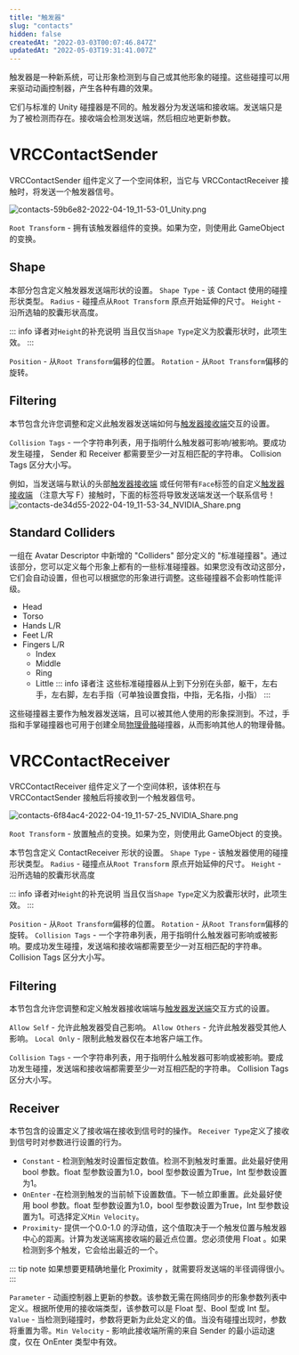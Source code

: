 ```yaml
---
title: "触发器"
slug: "contacts"
hidden: false
createdAt: "2022-03-03T00:07:46.847Z"
updatedAt: "2022-05-03T19:31:41.007Z"
---
```


触发器是一种新系统，可让形象检测到与自己或其他形象的碰撞。这些碰撞可以用来驱动动画控制器，产生各种有趣的效果。

它们与标准的 Unity 碰撞器是不同的。触发器分为发送端和接收端。发送端只是为了被检测而存在。接收端会检测发送端，然后相应地更新参数。

# VRCContactSender
 VRCContactSender 组件定义了一个空间体积，当它与 VRCContactReceiver 接触时，将发送一个触发器信号。
 
![contacts-59b6e82-2022-04-19_11-53-01_Unity.png](/creators.vrchat.com/images/avatars/contacts-59b6e82-2022-04-19_11-53-01_Unity.png)

`Root Transform` - 拥有该触发器组件的变换。如果为空，则使用此 GameObject 的变换。

## Shape
本部分包含定义触发器发送端形状的设置。
`Shape Type` - 该 Contact 使用的碰撞形状类型。
`Radius` - 碰撞点从`Root Transform` 原点开始延伸的尺寸。
`Height` - 沿所选轴的胶囊形状高度。

::: info 译者对`Height`的补充说明
当且仅当`Shape Type`定义为胶囊形状时，此项生效。
:::

`Position` - 从`Root Transform`偏移的位置。
`Rotation` - 从`Root Transform`偏移的旋转。

## Filtering
本节包含允许您调整和定义此触发器发送端如何与[触发器接收端](/creators.vrchat.com/avatars/avatar-dynamics/contacts#VRCContactReceiver)交互的设置。

`Collision Tags` - 一个字符串列表，用于指明什么触发器可影响/被影响。要成功发生碰撞， Sender 和 Receiver 都需要至少一对互相匹配的字符串。 Collision Tags 区分大小写。

例如，当发送端与默认的头部[触发器接收端](/creators.vrchat.com/avatars/avatar-dynamics/contacts#VRCContactReceiver) 或任何带有` Face `标签的自定义[触发器接收端](/creators.vrchat.com/avatars/avatar-dynamics/contacts#VRCContactReceiver) （注意大写 F）接触时，下面的标签将导致发送端发送一个联系信号！
![contacts-de34d55-2022-04-19_11-53-34_NVIDIA_Share.png](/creators.vrchat.com/images/avatars/contacts-de34d55-2022-04-19_11-53-34_NVIDIA_Share.png)

## Standard Colliders
一组在 Avatar Descriptor 中新增的  "Colliders" 部分定义的 "标准碰撞器"。通过该部分，您可以定义每个形象上都有的一些标准碰撞器。如果您没有改动这部分，它们会自动设置，但也可以根据您的形象进行调整。这些碰撞器不会影响性能评级。

- Head
- Torso
- Hands L/R
- Feet L/R
- Fingers L/R
  - Index
  - Middle
  - Ring
  - Little
  ::: info 译者注
  这些标准碰撞器从上到下分别在头部，躯干，左右手，左右脚，左右手指（可单独设置食指，中指，无名指，小指）
  :::

这些碰撞器主要作为触发器发送端，且可以被其他人使用的形象探测到。不过，手指和手掌碰撞器也可用于创建全局[物理骨骼](/creators.vrchat.com/avatars/avatar-dynamics/physbone)碰撞器，从而影响其他人的物理骨骼。

# VRCContactReceiver
VRCContactReceiver 组件定义了一个空间体积，该体积在与  VRCContactSender 接触后将接收到一个触发器信号。

![contacts-6f84ac4-2022-04-19_11-57-25_NVIDIA_Share.png](/creators.vrchat.com/images/avatars/contacts-6f84ac4-2022-04-19_11-57-25_NVIDIA_Share.png)

`Root Transform` - 放置触点的变换。如果为空，则使用此 GameObject 的变换。

本节包含定义 ContactReceiver 形状的设置。
`Shape Type` - 该触发器使用的碰撞形状类型。
`Radius` - 碰撞点从`Root Transform` 原点开始延伸的尺寸。
`Height` - 沿所选轴的胶囊形状高度

::: info 译者对`Height`的补充说明
当且仅当`Shape Type`定义为胶囊形状时，此项生效。
:::

`Position` - 从`Root Transform`偏移的位置。
`Rotation` - 从`Root Transform`偏移的旋转。
`Collision Tags` - 一个字符串列表，用于指明什么触发器可影响或被影响。要成功发生碰撞，发送端和接收端都需要至少一对互相匹配的字符串。 Collision Tags 区分大小写。

## Filtering
本节包含允许您调整和定义触发器接收端端与[触发器发送端](/creators.vrchat.com/avatars/avatar-dynamics/contacts#VRCContactSender)交互方式的设置。

`Allow Self` - 允许此触发器受自己影响。
`Allow Others` - 允许此触发器受其他人影响。
`Local Only` - 限制此触发器仅在本地客户端工作。

`Collision Tags` - 一个字符串列表，用于指明什么触发器可影响或被影响。要成功发生碰撞，发送端和接收端都需要至少一对互相匹配的字符串。 Collision Tags 区分大小写。

## Receiver
本节包含的设置定义了接收端在接收到信号时的操作。
`Receiver Type`定义了接收到信号时对参数进行设置的行为。

 -  `Constant` - 检测到触发时设置恒定数值。检测不到触发时重置。此处最好使用 bool 参数。float 型参数设置为1.0，bool 型参数设置为True，Int 型参数设置为1。
 - `OnEnter` -在检测到触发的当前帧下设置数值。下一帧立即重置。此处最好使用 bool 参数。float 型参数设置为1.0，bool 型参数设置为True，Int 型参数设置为1。可选择定义`Min Velocity`。
 - `Proximity`- 提供一个0.0-1.0 的浮动值，这个值取决于一个触发位置与触发器中心的距离。计算为发送端离接收端的最近点位置。您必须使用 Float 。如果检测到多个触发，它会给出最近的一个。
 
::: tip note
如果想要更精确地量化 Proximity ，就需要将发送端的半径调得很小。
:::

`Parameter` - 动画控制器上更新的参数。该参数无需在网络同步的形象参数列表中定义。根据所使用的接收端类型，该参数可以是 Float 型、Bool 型或 Int 型。`Value` - 当检测到碰撞时，参数将更新为此处定义的值。当没有碰撞出现时，参数将重置为零。`Min Velocity` - 影响此接收端所需的来自 Sender 的最小运动速度，仅在 OnEnter 类型中有效。
